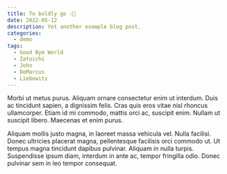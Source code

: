```yaml
---
title: To boldly go ☝🏻
date: 2022-05-12
description: Yet another example blog post.
categories:
  - demo
tags:
  - Good Bye World
  - Zatoichi
  - John
  - DeMarcus
  - Liebowitz
---
```


Morbi ut metus purus. Aliquam ornare consectetur enim ut interdum. Duis ac tincidunt sapien, a dignissim felis. Cras quis eros vitae nisl rhoncus ullamcorper. Etiam id mi commodo, mattis orci ac, suscipit enim. Nullam ut suscipit libero. Maecenas et enim purus.

Aliquam mollis justo magna, in laoreet massa vehicula vel. Nulla facilisi. Donec ultricies placerat magna, pellentesque facilisis orci commodo ut. Ut tempus magna tincidunt dapibus pulvinar. Aliquam in nulla turpis. Suspendisse ipsum diam, interdum in ante ac, tempor fringilla odio. Donec pulvinar sem in leo tempor consequat.
